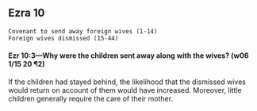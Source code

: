 ## Ezra 10

```
Covenant to send away foreign wives (1-14)
Foreign wives dismissed (15-44)
```

#### Ezr 10:3—Why were the children sent away along with the wives? (w06 1/15 20 ¶2)

If the children had stayed behind, the likelihood that the dismissed wives would return on account of them would have increased. Moreover, little children generally require the care of their mother.
